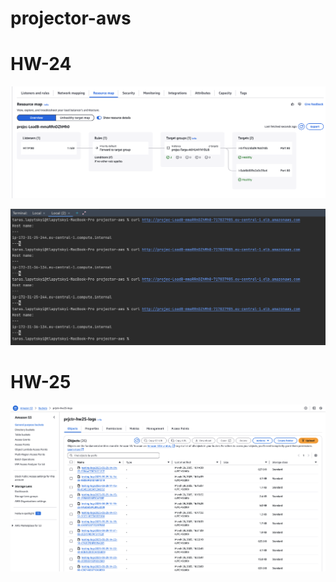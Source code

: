 # projector-aws

# HW-24
![alt text](screenshots/loadBalancer.png)

![alt text](screenshots/response.png)

# HW-25
![alt text](screenshots/s3.png)
